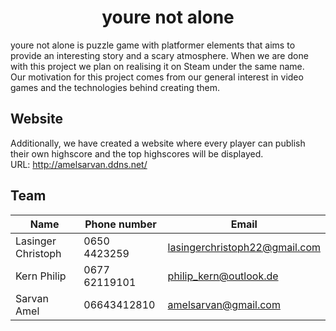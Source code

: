 <h1 align="center"> youre not alone </h1>

youre not alone is puzzle game with platformer elements that aims to provide an interesting story and a scary atmosphere. When we are done with this project we plan on realising it on Steam under the same name. <br> Our motivation for this project comes from our general interest in video games and the technologies behind creating them.

## Website

Additionally, we have created a website where every player can publish their own highscore and the top highscores will be displayed. <br>
URL: http://amelsarvan.ddns.net/

## Team

| Name | Phone number | Email
| ----- | ------- | ------- |
| Lasinger Christoph | 0650 4423259 | lasingerchristoph22@gmail.com
| Kern Philip | 0677 62119101 | philip_kern@outlook.de | 
| Sarvan Amel | 06643412810 | amelsarvan@gmail.com

